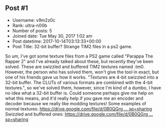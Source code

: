 ## Post #1
- Username: v9m2z0c
- Rank: ultra-n00b
- Number of posts: 5
- Joined date: Tue May 30, 2017 1:02 am
- Post datetime: 2017-10-14T03:13:33+00:00
- Post Title: 32-bit buffer? Strange TIM2 files in a ps2 game.

So um, I've got some texture files from a PS2 game called "Parappa The Rapper 2" and I've already talked about these, but recently they've been solved. These are swizzled and buffered TIM2 textures named .tm0. However, the person who has solved them, won't give the tool in exact, but one of his friends gave us how it works. "Textures are 4-bit swizzled into a 32-bit buffer. The CLUTs of various formats are combined with the 4-bit textures.", so we've solved them, however, since I'm kind of a dumbo, I have no idea what a 32-bit buffer is. Could someone perhaps give me help on what this means, and it'd really help if you gave me an encoder and decoder because we really like modding textures! 
Some examples of normal textures: [https://drive.google.com/file/d/0B0QGrg ... sp=sharing](https://drive.google.com/file/d/0B0QGrgd9OXYkNzI4T1RFWmRZeTA/view?usp=sharing)
Swizzled and buffered ones: [https://drive.google.com/file/d/0B0QGrg ... sp=sharing](https://drive.google.com/file/d/0B0QGrgd9OXYkYnd1LWpPUVVJMlU/view?usp=sharing)
